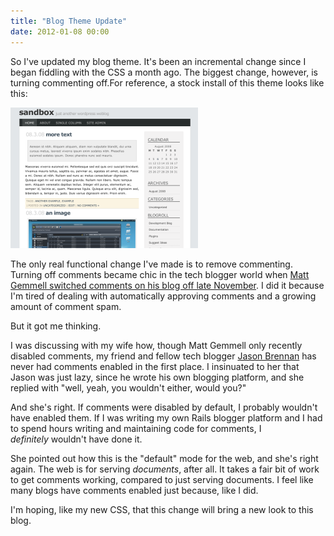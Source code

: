 ```yaml
---
title: "Blog Theme Update"
date: 2012-01-08 00:00
---
```


<p>So I've updated my blog theme. It's been an incremental change since I began fiddling with the CSS a month ago. The biggest change, however, is turning commenting off.<!--more-->For reference, a stock install of this theme looks like this: </p>

<img src="/img/import/blog/2012/01/blog-theme-update/E6BD8164D3DD441ABD6012EB463037D0.png" class="img-responsive" />

<p>The only real functional change I've made is to remove commenting. Turning off comments became chic in the tech blogger world when <a href="http://mattgemmell.com/2011/11/29/comments-off/" target="_blank">Matt Gemmell switched comments on his blog off late November</a>. I did it because I'm tired of dealing with automatically approving comments and a growing amount of comment spam.</p>

<p>But it got me thinking.</p>

<p>I was discussing with my wife how, though Matt Gemmell only recently disabled comments, my friend and fellow tech blogger <a href="http://nearthespeedoflight.com/" target="_blank">Jason Brennan</a> has never had comments enabled in the first place. I insinuated to her that Jason was just lazy, since he wrote his own blogging platform, and she replied with "well, yeah, you wouldn't either, would you?"</p>

<p>And she's right. If comments were disabled by default, I probably wouldn't have enabled them. If I was writing my own Rails blogger platform and I had to spend hours writing and maintaining code for comments, I <em>definitely</em> wouldn't have done it.</p>

<p>She pointed out how this is the "default" mode for the web, and she's right again. The web is for serving <em>documents</em>, after all. It takes a fair bit of work to get comments working, compared to just serving documents. I feel like many blogs have comments enabled just because, like I did.</p>

<p>I'm hoping, like my new CSS, that this change will bring a new look to this blog.</p>

<!-- more -->

